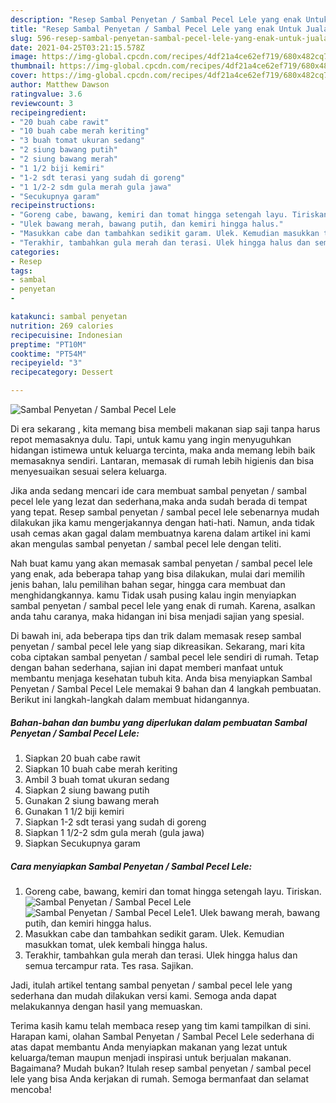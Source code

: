 ```yaml
---
description: "Resep Sambal Penyetan / Sambal Pecel Lele yang enak Untuk Jualan"
title: "Resep Sambal Penyetan / Sambal Pecel Lele yang enak Untuk Jualan"
slug: 596-resep-sambal-penyetan-sambal-pecel-lele-yang-enak-untuk-jualan
date: 2021-04-25T03:21:15.578Z
image: https://img-global.cpcdn.com/recipes/4df21a4ce62ef719/680x482cq70/sambal-penyetan-sambal-pecel-lele-foto-resep-utama.jpg
thumbnail: https://img-global.cpcdn.com/recipes/4df21a4ce62ef719/680x482cq70/sambal-penyetan-sambal-pecel-lele-foto-resep-utama.jpg
cover: https://img-global.cpcdn.com/recipes/4df21a4ce62ef719/680x482cq70/sambal-penyetan-sambal-pecel-lele-foto-resep-utama.jpg
author: Matthew Dawson
ratingvalue: 3.6
reviewcount: 3
recipeingredient:
- "20 buah cabe rawit"
- "10 buah cabe merah keriting"
- "3 buah tomat ukuran sedang"
- "2 siung bawang putih"
- "2 siung bawang merah"
- "1 1/2 biji kemiri"
- "1-2 sdt terasi yang sudah di goreng"
- "1 1/2-2 sdm gula merah gula jawa"
- "Secukupnya garam"
recipeinstructions:
- "Goreng cabe, bawang, kemiri dan tomat hingga setengah layu. Tiriskan."
- "Ulek bawang merah, bawang putih, dan kemiri hingga halus."
- "Masukkan cabe dan tambahkan sedikit garam. Ulek. Kemudian masukkan tomat, ulek kembali hingga halus."
- "Terakhir, tambahkan gula merah dan terasi. Ulek hingga halus dan semua tercampur rata. Tes rasa. Sajikan."
categories:
- Resep
tags:
- sambal
- penyetan
- 

katakunci: sambal penyetan  
nutrition: 269 calories
recipecuisine: Indonesian
preptime: "PT10M"
cooktime: "PT54M"
recipeyield: "3"
recipecategory: Dessert

---
```



![Sambal Penyetan / Sambal Pecel Lele](https://img-global.cpcdn.com/recipes/4df21a4ce62ef719/680x482cq70/sambal-penyetan-sambal-pecel-lele-foto-resep-utama.jpg)

Di era  sekarang , kita memang bisa membeli makanan siap saji tanpa harus repot memasaknya dulu. Tapi, untuk kamu yang ingin menyuguhkan hidangan istimewa untuk keluarga tercinta, maka anda memang lebih baik memasaknya sendiri. Lantaran, memasak di rumah lebih higienis dan bisa menyesuaikan sesuai selera keluarga.

Jika anda sedang mencari ide cara membuat sambal penyetan / sambal pecel lele yang lezat dan sederhana,maka anda sudah berada di tempat yang tepat. Resep sambal penyetan / sambal pecel lele  sebenarnya mudah dilakukan jika kamu mengerjakannya dengan hati-hati. Namun, anda tidak usah cemas akan gagal dalam membuatnya 
karena dalam artikel ini kami akan mengulas sambal penyetan / sambal pecel lele dengan teliti.  



Nah buat kamu yang akan memasak sambal penyetan / sambal pecel lele yang enak, ada beberapa tahap yang bisa dilakukan, mulai dari memilih jenis bahan, lalu pemilihan bahan segar, hingga cara membuat dan menghidangkannya. kamu Tidak usah pusing kalau ingin menyiapkan sambal penyetan / sambal pecel lele yang enak di rumah. Karena, asalkan anda  tahu caranya, maka hidangan ini bisa menjadi sajian yang spesial.

Di bawah ini, ada beberapa tips dan trik dalam memasak resep sambal penyetan / sambal pecel lele yang siap dikreasikan. Sekarang, mari kita coba ciptakan sambal penyetan / sambal pecel lele sendiri di rumah. Tetap dengan bahan sederhana, sajian ini dapat memberi manfaat untuk membantu menjaga kesehatan tubuh kita. Anda bisa menyiapkan Sambal Penyetan / Sambal Pecel Lele memakai 9 bahan dan 4 langkah pembuatan. Berikut ini langkah-langkah dalam membuat hidangannya.

<!--inarticleads1-->

##### Bahan-bahan dan bumbu yang diperlukan dalam pembuatan Sambal Penyetan / Sambal Pecel Lele:

1. Siapkan 20 buah cabe rawit
1. Siapkan 10 buah cabe merah keriting
1. Ambil 3 buah tomat ukuran sedang
1. Siapkan 2 siung bawang putih
1. Gunakan 2 siung bawang merah
1. Gunakan 1 1/2 biji kemiri
1. Siapkan 1-2 sdt terasi yang sudah di goreng
1. Siapkan 1 1/2-2 sdm gula merah (gula jawa)
1. Siapkan Secukupnya garam




<!--inarticleads2-->

##### Cara menyiapkan Sambal Penyetan / Sambal Pecel Lele:

1. Goreng cabe, bawang, kemiri dan tomat hingga setengah layu. Tiriskan.
<img src="https://img-global.cpcdn.com/steps/940637f447477dfa/160x128cq70/sambal-penyetan-sambal-pecel-lele-langkah-memasak-1-foto.jpg" alt="Sambal Penyetan / Sambal Pecel Lele"><img src="https://img-global.cpcdn.com/steps/6ac6c05fe5b957de/160x128cq70/sambal-penyetan-sambal-pecel-lele-langkah-memasak-1-foto.jpg" alt="Sambal Penyetan / Sambal Pecel Lele">1. Ulek bawang merah, bawang putih, dan kemiri hingga halus.
1. Masukkan cabe dan tambahkan sedikit garam. Ulek. Kemudian masukkan tomat, ulek kembali hingga halus.
1. Terakhir, tambahkan gula merah dan terasi. Ulek hingga halus dan semua tercampur rata. Tes rasa. Sajikan.




Jadi, itulah artikel tentang  sambal penyetan / sambal pecel lele  yang sederhana dan mudah dilakukan versi kami. Semoga anda dapat melakukannya dengan hasil yang memuaskan. 

Terima kasih kamu telah membaca resep yang tim kami tampilkan di sini. Harapan kami, olahan  Sambal Penyetan / Sambal Pecel Lele sederhana di atas dapat membantu Anda menyiapkan makanan yang lezat untuk keluarga/teman maupun menjadi inspirasi untuk berjualan makanan. Bagaimana? Mudah bukan? Itulah resep sambal penyetan / sambal pecel lele yang bisa Anda kerjakan di rumah. Semoga bermanfaat dan selamat mencoba!

